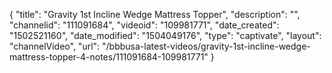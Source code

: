 {
    "title": "Gravity 1st Incline Wedge Mattress Topper",
    "description": "",
    "channelid": "111091684",
    "videoid": "109981771",
    "date_created": "1502521160",
    "date_modified": "1504049176",
    "type": "captivate",
    "layout": "channelVideo",
    "url": "\/bbbusa-latest-videos\/gravity-1st-incline-wedge-mattress-topper-4-notes\/111091684-109981771"
}